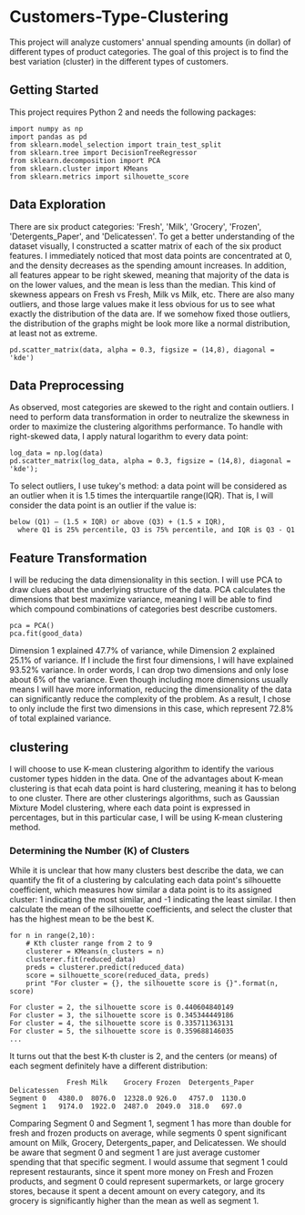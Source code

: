 # Customers-Type-Clustering
This project will analyze customers' annual spending amounts (in dollar) of different types of product categories. The goal of this project is to find the best variation (cluster) in the different types of customers.

## Getting Started
This project requires Python 2 and needs the following packages: 
```
import numpy as np
import pandas as pd
from sklearn.model_selection import train_test_split
from sklearn.tree import DecisionTreeRegressor
from sklearn.decomposition import PCA
from sklearn.cluster import KMeans
from sklearn.metrics import silhouette_score
```

## Data Exploration
There are six product categories: 'Fresh', 'Milk', 'Grocery', 'Frozen', 'Detergents_Paper', and 'Delicatessen'. To get a better understanding of the dataset visually, I constructed a scatter matrix of each of the six product features. I immediately noticed that most data points are concentrated at 0, and the density decreases as the spending amount increases. In addition, all features appear to be right skewed, meaning that majority of the data is on the lower values, and the mean is less than the median. This kind of skewness appears on Fresh vs Fresh, Milk vs Milk, etc. There are also many outliers, and those large values make it less obvious for us to see what exactly the distribution of the data are. If we somehow fixed those outliers, the distribution of the graphs might be look more like a normal distribution, at least not as extreme.
```
pd.scatter_matrix(data, alpha = 0.3, figsize = (14,8), diagonal = 'kde')
```

## Data Preprocessing
As observed, most categories are skewed to the right and contain outliers. I need to perform data transformation in order to neutralize the skewness in order to maximize the clustering algorithms performance.
To handle with right-skewed data, I apply natural logarithm to every data point:
```
log_data = np.log(data)
pd.scatter_matrix(log_data, alpha = 0.3, figsize = (14,8), diagonal = 'kde');
```

To select outliers, I use tukey's method: a data point will be considered as an outlier when it is 1.5 times the interquartile range(IQR). That is, I will consider the data point is an outlier if the value is: 
```
below (Q1) – (1.5 × IQR) or above (Q3) + (1.5 × IQR), 
  where Q1 is 25% percentile, Q3 is 75% percentile, and IQR is Q3 - Q1
```

## Feature Transformation
I will be reducing the data dimensionality in this section. I will use PCA to draw clues about the underlying structure of the data. PCA calculates the dimensions that best maximize variance, meaning I will be able to find which compound combinations of categories best describe customers. 
```
pca = PCA()
pca.fit(good_data)
```
Dimension 1 explained 47.7% of variance, while Dimension 2 explained 25.1% of variance. If I include the first four dimensions, I will have explained 93.52% variance. In order words, I can drop two dimensions and only lose about 6% of the variance. Even though including more dimensions usually means I will have more information, reducing the dimensionality of the data can significantly reduce the complexity of the problem. As a result, I chose to only include the first two dimensions in this case, which represent 72.8% of total explained variance.

## clustering
I will choose to use K-mean clustering algorithm to identify the various customer types hidden in the data. One of the advantages about K-mean clustering is that ecah data point is hard clustering, meaning it has to belong to one cluster. There are other clusterings algorithms, such as Gaussian Mixture Model clustering, where each data point is expressed in percentages, but in this particular case, I will be using K-mean clustering method. 

### Determining the Number (K) of Clusters
While it is unclear that how many clusters best describe the data, we can quantify the fit of a clustering by calculating each data point's silhouette coefficient, which measures how similar a data point is to its assigned cluster: 1 indicating the most similar, and -1 indicating the least similar. I then calculate the mean of the silhouette coefficients, and select the cluster that has the highest mean to be the best K.

```
for n in range(2,10):
    # Kth cluster range from 2 to 9
    clusterer = KMeans(n_clusters = n)
    clusterer.fit(reduced_data)
    preds = clusterer.predict(reduced_data)
    score = silhouette_score(reduced_data, preds)
    print "For cluster = {}, the silhouette score is {}".format(n, score)
```

```
For cluster = 2, the silhouette score is 0.440604840149
For cluster = 3, the silhouette score is 0.345344449186
For cluster = 4, the silhouette score is 0.335711363131
For cluster = 5, the silhouette score is 0.359688146035
...
```
It turns out that the best K-th cluster is 2, and the centers (or means) of each segment definitely have a different distribution:

```
              Fresh	Milk	Grocery	Frozen	Detergents_Paper	Delicatessen
Segment 0	4380.0	8076.0	12328.0	926.0	4757.0	1130.0
Segment 1	9174.0	1922.0	2487.0	2049.0	318.0	697.0
```
Comparing Segment 0 and Segment 1, segment 1 has more than double for fresh and frozen products on average, while segments 0 spent significant amount on Milk, Grocery, Detergents_paper, and Delicatessen. We should be aware that segment 0 and segment 1 are just average customer spending that that specific segment. I would assume that segment 1 could represent restaurants, since it spent more money on Fresh and Frozen products, and segment 0 could represent supermarkets, or large grocery stores, because it spent a decent amount on every category, and its grocery is significantly higher than the mean as well as segment 1.
